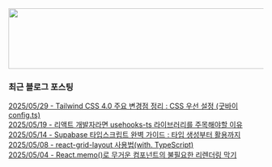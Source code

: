 
<a href="https://www.gitanimals.org/en_US?utm_medium=image&utm_source=chaesunbak&utm_content=line">
  <img
    src="https://render.gitanimals.org/lines/chaesunbak?pet-id=672420623068445702"
    width="600"
    height="120"
  />
</a>

<!-- LATEST-BLOG-POST-LIST:START -->
### 최근 블로그 포스팅
[2025/05/29 - Tailwind CSS 4.0 주요 변경점 정리 : CSS 우선 설정 (굿바이 config.ts)](https://chaesunbak.tistory.com/21) <br/>
[2025/05/19 - 리액트 개발자라면 usehooks-ts 라이브러리를 주목해야할 이유](https://chaesunbak.tistory.com/20) <br/>
[2025/05/14 - Supabase 타입스크립트 완벽 가이드 : 타입 생성부터 활용까지](https://chaesunbak.tistory.com/19) <br/>
[2025/05/08 - react-grid-layout 사용법(with. TypeScript)](https://chaesunbak.tistory.com/18) <br/>
[2025/05/04 - React.memo()로 무거운 컴포넌트의 불필요한 리렌더링 막기](https://chaesunbak.tistory.com/17) <br/>
<!-- LATEST-BLOG-POST-LIST:END -->
